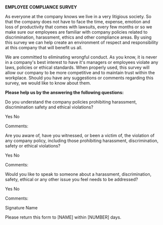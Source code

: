 **EMPLOYEE COMPLIANCE SURVEY**

As everyone at the company knows we live in a very litigious society. So
that the company does not have to face the time, expense, emotion and
loss of productivity that comes with lawsuits, every few months or so we
make sure our employees are familiar with company policies related to
discrimination, harassment, ethics and other compliance areas. By using
this survey we can help create an environment of respect and
responsibility at this company that will benefit us all.

We are committed to eliminating wrongful conduct. As you know, it is
never in a company's best interest to have it's managers or employees
violate any laws, policies or ethical standards. When properly used,
this survey will allow our company to be more competitive and to
maintain trust within the workplace. Should you have any suggestions or
comments regarding this survey, we would like to know about them.

**Please help us by the answering the following questions:**

Do you understand the company policies prohibiting harassment,
discrimination safety and ethical violations?

Yes No

Comments:

Are you aware of, have you witnessed, or been a victim of, the violation
of any company policy, including those prohibiting harassment,
discrimination, safety or ethical violations?

Yes No

Comments:

Would you like to speak to someone about a harassment, discrimination,
safety, ethical or any other issue you feel needs to be addressed?

Yes No

Comments:

Signature Name

Please return this form to \[NAME\] within \[NUMBER\] days.
